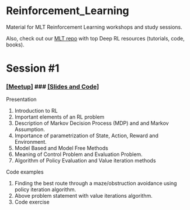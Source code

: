 # Reinforcement_Learning
Material for MLT Reinforcement Learning workshops and study sessions.

Also, check out our [MLT repo](https://github.com/Machine-Learning-Tokyo/Deep_Reinforcement_Learning) with top Deep RL resources (tutorials, code, books).


# Session #1

### [[Meetup]](https://www.meetup.com/Machine-Learning-Tokyo/events/263347323/) ### [[Slides and Code]](https://github.com/Machine-Learning-Tokyo/Reinforcement_Learning/tree/master/session%20%231)


Presentation
1. Introduction to RL
2. Important elements of an RL problem
3. Description of Markov Decision Process (MDP) and and Markov Assumption.
4. Importance of parametrization of State, Action, Reward and Environment.
5. Model Based and Model Free Methods
6. Meaning of Control Problem and Evaluation Problem.
7. Algorithm of Policy Evaluation and Value iteration methods

Code examples
1. Finding the best route through a maze/obstruction avoidance using policy iteration algorithm.
2. Above problem statement with value iterations algorithm.
3. Code exercise
